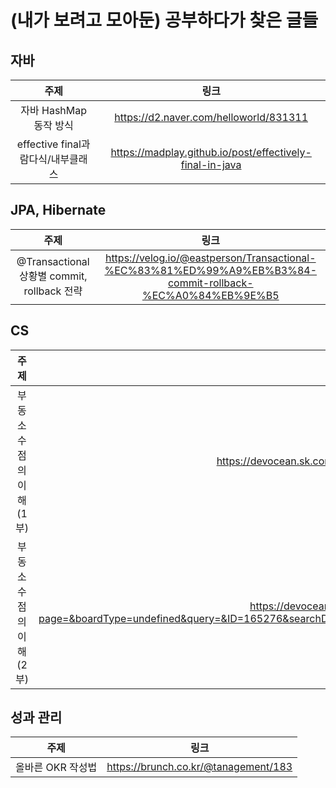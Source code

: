 # (내가 보려고 모아둔) 공부하다가 찾은 글들

## 자바
| 주제 | 링크 |
| :---: | :---: |
| 자바 HashMap 동작 방식 | https://d2.naver.com/helloworld/831311 |
| effective final과 람다식/내부클래스 | https://madplay.github.io/post/effectively-final-in-java |

## JPA, Hibernate
| 주제 | 링크 |
| :---: | :---: |
| @Transactional 상황별 commit, rollback 전략 | https://velog.io/@eastperson/Transactional-%EC%83%81%ED%99%A9%EB%B3%84-commit-rollback-%EC%A0%84%EB%9E%B5 |

## CS
| 주제 | 링크 |
| :---: | :---: |
| 부동 소수점의 이해 (1부) | https://devocean.sk.com/search/techBoardDetail.do?ID=165270 | 
| 부동 소수점의 이해 (2부) | https://devocean.sk.com/blog/techBoardDetail.do?page=&boardType=undefined&query=&ID=165276&searchData=&subIndex=&searchText=&techType=&searchDataSub=&searchDataMain= |

## 성과 관리
| 주제 | 링크 |
| :---: | :---: |
| 올바른 OKR 작성법 | https://brunch.co.kr/@tanagement/183 |
